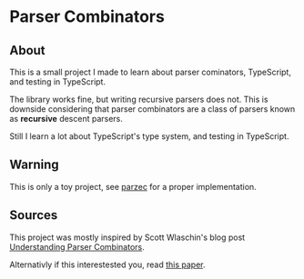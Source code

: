 # Parser Combinators

## About
This is a small project I made to learn about parser cominators, TypeScript, and testing in TypeScript.

The library works fine, but writing recursive parsers does not. This is downside considering that parser combinators are a class of parsers known as **recursive** descent parsers.

Still I learn a lot about TypeScript's type system, and testing in TypeScript.

## Warning
This is only a toy project, see [parzec](https://github.com/johtela/parzec) for a proper implementation.


## Sources
This project was mostly inspired by Scott Wlaschin's blog post [Understanding Parser Combinators](https://fsharpforfunandprofit.com/parser/).

Alternativly if this interestested you, read [this paper](http://www.cs.nott.ac.uk/~pszgmh/monparsing.pdf).
